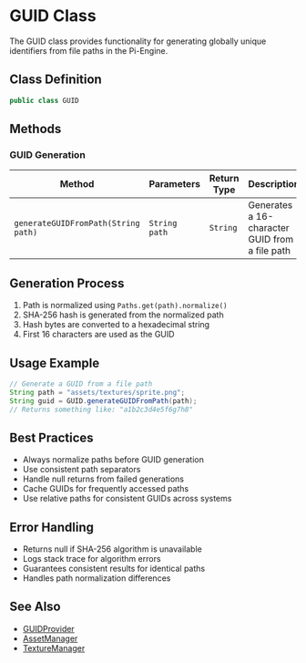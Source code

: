 # GUID Class

The GUID class provides functionality for generating globally unique identifiers from file paths in the Pi-Engine.

## Class Definition

```java
public class GUID
```

## Methods

### GUID Generation

| Method | Parameters | Return Type | Description |
|--------|------------|-------------|-------------|
| `generateGUIDFromPath(String path)` | `String path` | `String` | Generates a 16-character GUID from a file path |

## Generation Process

1. Path is normalized using `Paths.get(path).normalize()`
2. SHA-256 hash is generated from the normalized path
3. Hash bytes are converted to a hexadecimal string
4. First 16 characters are used as the GUID

## Usage Example

```java
// Generate a GUID from a file path
String path = "assets/textures/sprite.png";
String guid = GUID.generateGUIDFromPath(path);
// Returns something like: "a1b2c3d4e5f6g7h8"
```

## Best Practices

- Always normalize paths before GUID generation
- Use consistent path separators
- Handle null returns from failed generations
- Cache GUIDs for frequently accessed paths
- Use relative paths for consistent GUIDs across systems

## Error Handling

- Returns null if SHA-256 algorithm is unavailable
- Logs stack trace for algorithm errors
- Guarantees consistent results for identical paths
- Handles path normalization differences

## See Also

- [GUIDProvider](GUIDProvider.md)
- [AssetManager](../Manager/AssetManager.md)
- [TextureManager](../Manager/TextureManager.md)
